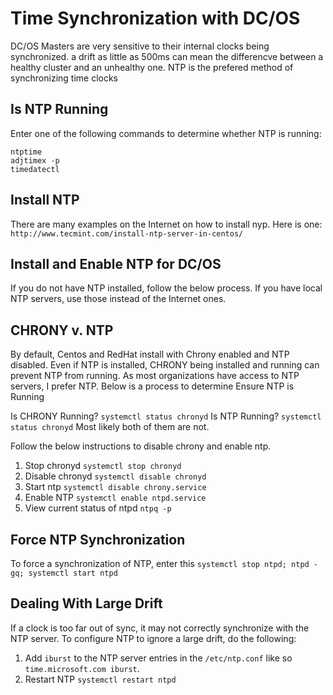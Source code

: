 # Time Synchronization with DC/OS

DC/OS Masters are very sensitive to their internal clocks being synchronized.  a drift as little as 500ms can mean the differencve between a healthy cluster and an unhealthy one.  NTP is the prefered method of synchronizing time clocks

## Is NTP Running
Enter one of the following commands to determine whether NTP is running:
```
ntptime
adjtimex -p
timedatectl
```
## Install NTP
There are many examples on the Internet on how to install nyp.  Here is one:
`http://www.tecmint.com/install-ntp-server-in-centos/`

## Install and Enable NTP for DC/OS
If you do not have NTP installed, follow the below process.  If you have local NTP servers, use those instead of the Internet ones.

## CHRONY v. NTP
By default, Centos and RedHat install with Chrony enabled and NTP disabled.  Even if NTP is installed, CHRONY being installed and running can prevent NTP from running.  As most organizations have access to NTP servers, I prefer NTP.  Below is a process to determine Ensure NTP is Running

Is CHRONY Running? `systemctl status chronyd`
Is NTP Running? `systemctl status chronyd`
Most likely both of them are not.

Follow the below instructions to disable chrony and enable ntp.

1.  Stop chronyd `systemctl stop chronyd`
2.  Disable chronyd `systemctl disable chronyd`
3.  Start ntp `systemctl disable chrony.service`
4.  Enable NTP `systemctl enable ntpd.service`
5.  View current status of ntpd `ntpq -p`

## Force NTP Synchronization
To force a synchronization of NTP, enter this `systemctl stop ntpd; ntpd -gq; systemctl start ntpd`

## Dealing With Large Drift
If a clock is too far out of sync, it may not correctly synchronize with the NTP server.  To configure NTP to ignore a large drift, do the following:
1.  Add `iburst` to the NTP server entries in the `/etc/ntp.conf` like so `time.microsoft.com iburst`.  
2.  Restart NTP `systemctl restart ntpd`

